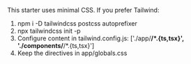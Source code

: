This starter uses minimal CSS. If you prefer Tailwind:

1) npm i -D tailwindcss postcss autoprefixer
2) npx tailwindcss init -p
3) Configure content in tailwind.config.js: ['./app/**/*.{ts,tsx}', './components/**/*.{ts,tsx}']
4) Keep the directives in app/globals.css

